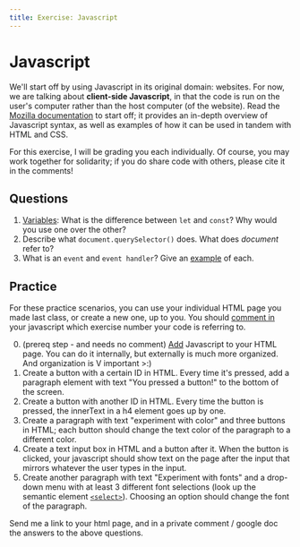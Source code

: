 ```yaml
---
title: Exercise: Javascript 
---
```


# Javascript

We'll start off by using Javascript in its original domain: websites. For now, we are talking about **client-side Javascript**, in that the code is run on the user's computer rather than the host computer (of the website).
Read the [Mozilla documentation](https://developer.mozilla.org/en-US/docs/Learn/JavaScript) to start off; it provides an in-depth overview of Javascript syntax, as well
as examples of how it can be used in tandem with HTML and CSS.

For this exercise, I will be grading you each individually. Of course, you may work together for solidarity; if you do share code with others, please cite it in the comments!

## Questions

1. [Variables](https://developer.mozilla.org/en-US/docs/Learn/JavaScript/First_steps/A_first_splash#adding_variables_to_store_our_data): What is the difference between `let` and `const`? Why would you use one over the other?
2. Describe what `document.querySelector()` does. What does *document* refer to?
3. What is an `event` and `event handler`? Give an [example](https://developer.mozilla.org/en-US/docs/Learn/JavaScript/Building_blocks/Events) of each.

## Practice

For these practice scenarios, you can use your individual HTML page you made last class, or create a new one, up to you. You should [comment in](https://developer.mozilla.org/en-US/docs/Learn/JavaScript/First_steps/What_is_JavaScript#comments) your javascript which exercise number your code is referring to.

0. (prereq step - and needs no comment) [Add](https://developer.mozilla.org/en-US/docs/Learn/JavaScript/First_steps/What_is_JavaScript#external_javascript) Javascript to your HTML page. You can do it internally, but externally is much more organized. And organization is V important >:)
1. Create a button with a certain ID in HTML. Every time it's pressed, add a paragraph element with text "You pressed a button!" to the bottom of the screen.
2. Create a button with another ID in HTML. Every time the button is pressed, the innerText in a h4 element goes up by one.
3. Create a paragraph with text "experiment with color" and three buttons in HTML; each button should change the text color of the paragraph to a different color.
4. Create a text input box in HTML and a button after it. When the button is clicked, your javascript should show text on the page after the input that mirrors whatever the user types in the input.
5. Create another paragraph with text "Experiment with fonts" and a drop-down menu with at least 3 different font selections (look up the semantic element [`<select>`](https://developer.mozilla.org/en-US/docs/Web/HTML/Element/select)). Choosing an option should
change the font of the paragraph.

Send me a link to your html page, and in a private comment / google doc the answers to the above questions.
